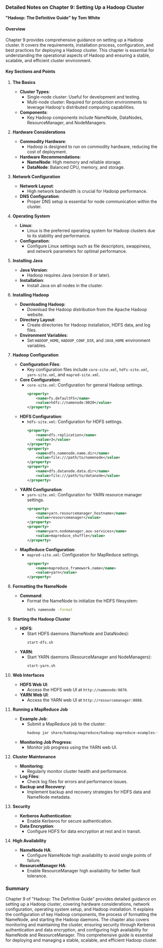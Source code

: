 ### Detailed Notes on Chapter 9: Setting Up a Hadoop Cluster
**"Hadoop: The Definitive Guide" by Tom White**

#### **Overview**
Chapter 9 provides comprehensive guidance on setting up a Hadoop cluster. It covers the requirements, installation process, configuration, and best practices for deploying a Hadoop cluster. This chapter is essential for understanding the operational aspects of Hadoop and ensuring a stable, scalable, and efficient cluster environment.

#### **Key Sections and Points**

1. **The Basics**
   - **Cluster Types**:
     - Single-node cluster: Useful for development and testing.
     - Multi-node cluster: Required for production environments to leverage Hadoop's distributed computing capabilities.
   - **Components**:
     - Key Hadoop components include NameNode, DataNodes, ResourceManager, and NodeManagers.

2. **Hardware Considerations**
   - **Commodity Hardware**:
     - Hadoop is designed to run on commodity hardware, reducing the cost of deployment.
   - **Hardware Recommendations**:
     - **NameNode**: High memory and reliable storage.
     - **DataNode**: Balanced CPU, memory, and storage.

3. **Network Configuration**
   - **Network Layout**:
     - High network bandwidth is crucial for Hadoop performance.
   - **DNS Configuration**:
     - Proper DNS setup is essential for node communication within the cluster.

4. **Operating System**
   - **Linux**:
     - Linux is the preferred operating system for Hadoop clusters due to its stability and performance.
   - **Configuration**:
     - Configure Linux settings such as file descriptors, swappiness, and network parameters for optimal performance.

5. **Installing Java**
   - **Java Version**:
     - Hadoop requires Java (version 8 or later).
   - **Installation**:
     - Install Java on all nodes in the cluster.

6. **Installing Hadoop**
   - **Downloading Hadoop**:
     - Download the Hadoop distribution from the Apache Hadoop website.
   - **Directory Layout**:
     - Create directories for Hadoop installation, HDFS data, and log files.
   - **Environment Variables**:
     - Set `HADOOP_HOME`, `HADOOP_CONF_DIR`, and `JAVA_HOME` environment variables.

7. **Hadoop Configuration**
   - **Configuration Files**:
     - Key configuration files include `core-site.xml`, `hdfs-site.xml`, `yarn-site.xml`, and `mapred-site.xml`.
   - **Core Configuration**:
     - `core-site.xml`: Configuration for general Hadoop settings.
       ```xml
       <property>
           <name>fs.defaultFS</name>
           <value>hdfs://namenode:8020</value>
       </property>
       ```
   - **HDFS Configuration**:
     - `hdfs-site.xml`: Configuration for HDFS settings.
       ```xml
       <property>
           <name>dfs.replication</name>
           <value>3</value>
       </property>
       <property>
           <name>dfs.namenode.name.dir</name>
           <value>file:///path/to/namenode</value>
       </property>
       <property>
           <name>dfs.datanode.data.dir</name>
           <value>file:///path/to/datanode</value>
       </property>
       ```
   - **YARN Configuration**:
     - `yarn-site.xml`: Configuration for YARN resource manager settings.
       ```xml
       <property>
           <name>yarn.resourcemanager.hostname</name>
           <value>resourcemanager</value>
       </property>
       <property>
           <name>yarn.nodemanager.aux-services</name>
           <value>mapreduce_shuffle</value>
       </property>
       ```
   - **MapReduce Configuration**:
     - `mapred-site.xml`: Configuration for MapReduce settings.
       ```xml
       <property>
           <name>mapreduce.framework.name</name>
           <value>yarn</value>
       </property>
       ```

8. **Formatting the NameNode**
   - **Command**:
     - Format the NameNode to initialize the HDFS filesystem:
       ```sh
       hdfs namenode -format
       ```

9. **Starting the Hadoop Cluster**
   - **HDFS**:
     - Start HDFS daemons (NameNode and DataNodes):
       ```sh
       start-dfs.sh
       ```
   - **YARN**:
     - Start YARN daemons (ResourceManager and NodeManagers):
       ```sh
       start-yarn.sh
       ```

10. **Web Interfaces**
    - **HDFS Web UI**:
      - Access the HDFS web UI at `http://namenode:9870`.
    - **YARN Web UI**:
      - Access the YARN web UI at `http://resourcemanager:8088`.

11. **Running a MapReduce Job**
    - **Example Job**:
      - Submit a MapReduce job to the cluster:
        ```sh
        hadoop jar share/hadoop/mapreduce/hadoop-mapreduce-examples-*.jar wordcount /input /output
        ```
    - **Monitoring Job Progress**:
      - Monitor job progress using the YARN web UI.

12. **Cluster Maintenance**
    - **Monitoring**:
      - Regularly monitor cluster health and performance.
    - **Log Files**:
      - Check log files for errors and performance issues.
    - **Backup and Recovery**:
      - Implement backup and recovery strategies for HDFS data and NameNode metadata.

13. **Security**
    - **Kerberos Authentication**:
      - Enable Kerberos for secure authentication.
    - **Data Encryption**:
      - Configure HDFS for data encryption at rest and in transit.

14. **High Availability**
    - **NameNode HA**:
      - Configure NameNode high availability to avoid single points of failure.
    - **ResourceManager HA**:
      - Enable ResourceManager high availability for better fault tolerance.

### **Summary**
Chapter 9 of "Hadoop: The Definitive Guide" provides detailed guidance on setting up a Hadoop cluster, covering hardware considerations, network configuration, operating system setup, and Hadoop installation. It explains the configuration of key Hadoop components, the process of formatting the NameNode, and starting the Hadoop daemons. The chapter also covers monitoring and maintaining the cluster, ensuring security through Kerberos authentication and data encryption, and configuring high availability for NameNode and ResourceManager. This comprehensive guide is essential for deploying and managing a stable, scalable, and efficient Hadoop cluster.